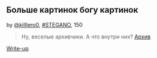 ## Больше картинок богу картинок  
by [@killlero0](https://github.com/Killllero0), [#STEGANO](/README.md#STEGANO), 150  

> Ну, веселые архивчики. А что внутри них?
> [Архив](./attachments/task3.rar)

[Write-up](WRITEUP.md)  